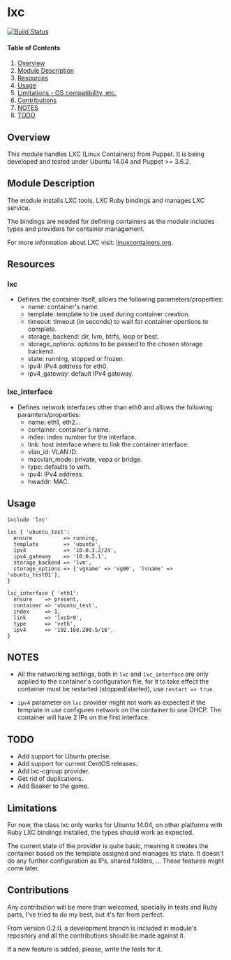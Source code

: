 # lxc

[![Build Status](https://travis-ci.org/tripledes/sjimenez-lxc.png?branch=master)](https://travis-ci.org/tripledes/sjimenez-lxc)

#### Table of Contents

1. [Overview](#overview)
2. [Module Description](#module-description)
3. [Resources](#resources)
4. [Usage](#usage)
5. [Limitations - OS compatibility, etc.](#limitations)
6. [Contributions](#contributions)
7. [NOTES](#notes)
8. [TODO](#todo)

## Overview

This module handles LXC (Linux Containers) from Puppet.
It is being developed and tested under Ubuntu 14.04 and Puppet >= 3.6.2.

## Module Description

The module installs LXC tools, LXC Ruby bindings and manages LXC service.

The bindings are needed for defining containers as the module includes types and
providers for container management.

For more information about LXC visit: [linuxcontainers.org](https://linuxcontainers.org/).

## Resources

### lxc

* Defines the container itself, allows the following parameters/properties:
  * name: container's name.
  * template: template to be used during container creation.
  * timeout: timeout (in seconds) to wait for container opertions to complete.
  * storage_backend: dir, lvm, btrfs, loop  or best.
  * storage_options: options to be passed to the chosen storage backend.
  * state: running, stopped or frozen.
  * ipv4: IPv4 address for eth0.
  * ipv4_gateway: default IPv4 gateway.

### lxc_interface

* Defines network interfaces other than eth0 and allows the following paramters/properties:
  * name: eth1, eth2...
  * container: container's name.
  * index: index number for the interface.
  * link: host interface where to link the container interface.
  * vlan_id: VLAN ID.
  * macvlan_mode: private, vepa or bridge.
  * type: defaults to veth.
  * ipv4: IPv4 address.
  * hwaddr: MAC.

## Usage

```Puppet
include 'lxc'

lxc { 'ubuntu_test':
  ensure          => running,
  template        => 'ubuntu',
  ipv4            => '10.0.3.2/24',
  ipv4_gateway    => '10.0.3.1',
  storage_backend => 'lvm',
  storage_options => {'vgname' => 'vg00', 'lvname' => 'ubuntu_test01'},
}

lxc_interface { 'eth1':
  ensure    => present,
  container => 'ubuntu_test',
  index     => 1,
  link      => 'lxcbr0',
  type      => 'veth',
  ipv4      => '192.168.200.5/16',
}

```

## NOTES

* All the networking settings, both in ```lxc``` and ```lxc_interface``` are only
applied to the container's configuration file, for it to take effect the
container must be restarted (stopped/started), use ```restart => true```.

* ```ipv4``` parameter on ```lxc``` provider might not work as expected if the
template in use configures network on the container to use DHCP. The container
will have 2 IPs on the first interface.

## TODO

* Add support for Ubuntu precise.
* Add support for current CentOS releases.
* Add lxc-cgroup provider.
* Get rid of duplications.
* Add Beaker to the game.

## Limitations

For now, the class lxc only works for Ubuntu 14.04, on other platforms with Ruby LXC
bindings installed, the types should work as expected.

The current state of the provider is quite basic, meaning it creates the container based
on the template assigned and manages its state. It doesn't do any further configuration as
IPs, shared folders, ... These features might come later.

## Contributions

Any contribution will be more than welcomed, specially in tests and Ruby parts,
I've tried to do my best, but it's far from perfect.

From version 0.2.0, a development branch is included in module's repository and all the
contributions should be made against it.

If a new feature is added, please, write the tests for it.
